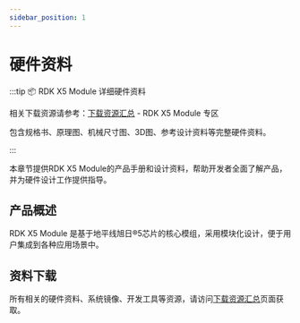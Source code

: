 ```yaml
---
sidebar_position: 1
---
```


# 硬件资料

:::tip 📦 RDK X5 Module 详细硬件资料

相关下载资源请参考：[下载资源汇总](../../../01_Quick_start/download) - RDK X5 Module 专区

包含规格书、原理图、机械尺寸图、3D图、参考设计资料等完整硬件资料。

:::

本章节提供RDK X5 Module的产品手册和设计资料，帮助开发者全面了解产品，并为硬件设计工作提供指导。

## 产品概述

RDK X5 Module 是基于地平线旭日®5芯片的核心模组，采用模块化设计，便于用户集成到各种应用场景中。

## 资料下载

所有相关的硬件资料、系统镜像、开发工具等资源，请访问[下载资源汇总](../../../01_Quick_start/download)页面获取。